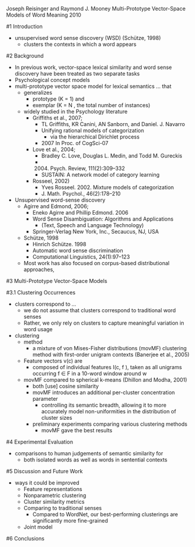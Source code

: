 Joseph Reisinger and Raymond J. Mooney
Multi-Prototype Vector-Space Models of Word Meaning
2010

#1 Introduction

* unsupervised word sense discovery (WSD) (Schütze, 1998)
  * clusters the contexts in which a word appears

#2 Background

* In previous work, vector-space lexical similarity and word sense discovery
  have been treated as two separate tasks
* Psychological concept models
* multi-prototype vector space model for lexical semantics ... that
  * generalizes
    * prototype (K = 1) and
    * exemplar (K = N , the total number of instances)
  * widely studied in the Psychology literature
    * Griffiths et al., 2007;
      * TL Griffiths, KR Canini, AN Sanborn, and Daniel.  J.  Navarro
      * Unifying rational models of categorization
        * via the hierarchical Dirichlet process
      * 2007 In Proc. of CogSci-07
    * Love et al., 2004;
      * Bradley C. Love, Douglas L. Medin, and Todd M.  Gureckis
      * 2004. Psych. Review, 111(2):309–332
      * SUSTAIN: A network model of category learning
    * Rosseel, 2002)
      * Yves Rosseel. 2002. Mixture models of categorization
      * J. Math. Psychol., 46(2):178–210
* Unsupervised word-sense discovery
  * Agirre and Edmond, 2006;
    * Eneko Agirre and Phillip Edmond. 2006
    * Word Sense Disambiguation: Algorithms and Applications
      * (Text, Speech and Language Technology)
    * Springer-Verlag New York, Inc., Secaucus, NJ, USA
  * Schütze, 1998
    * Hinrich Schütze. 1998
    * Automatic word sense discrimination
    * Computational Linguistics, 24(1):97–123
  * Most work has also focused on corpus-based distributional approaches,

#3 Multi-Prototype Vector-Space Models

#3.1 Clustering Occurrences

* clusters correspond to _..._
  * we do not assume that clusters correspond to traditional word senses
  * Rather, we only rely on clusters to capture meaningful 
    variation in word usage
* clustering
  * method
    * a mixture of von Mises-Fisher distributions (movMF) clustering method
      with first-order unigram contexts (Banerjee et al., 2005)
  * Feature vectors v(c) are
    * composed of individual features I(c, f ), taken as all unigrams occurring
      f ∈ F in a 10-word window around w
  * movMF compared to spherical k-means (Dhillon and Modha, 2001)
    * both [use] cosine similarity
    * movMF introduces an additional per-cluster concentration parameter
      * controlling its semantic breadth, allowing it to more accurately 
        model non-uniformities in the distribution of cluster sizes
    * preliminary experiments comparing various clustering methods
      * movMF gave the best results

#4 Experimental Evaluation

* comparisons to human judgements of semantic similarity for
  * both isolated words as well as words in sentential contexts

#5 Discussion and Future Work

* ways it could be improved
  * Feature representations
  * Nonparametric clustering
  * Cluster similarity metrics
  * Comparing to traditional senses
    * Compared to WordNet, 
      our best-performing clusterings are significantly more fine-grained
  * Joint model

#6 Conclusions
